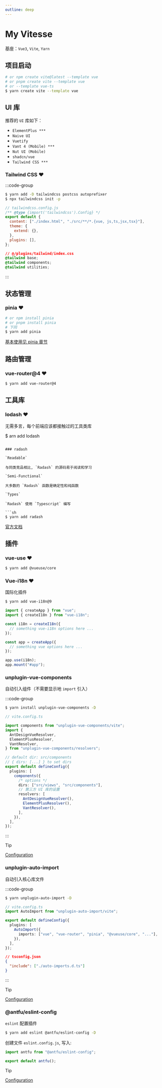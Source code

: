 ```yaml
---
outline: deep
---
```


# My Vitesse

基座：`Vue3`, `Vite`, `Yarn`

## 项目启动

```sh
# or npm create vite@latest --template vue
# or pnpm create vite --template vue
# or --template vue-ts
$ yarn create vite --template vue
```

## UI 库

推荐的 `UI` 库如下：

- `ElementPlus ***`
- `Naive UI`
- `Vuetify`
- `Vant 4 (Mobile) ***`
- `Nut UI (Mobile)`
- `shadcn/vue`
- `Tailwind CSS ***`

### Tailwind CSS :heart:

:::code-group

```sh [安装]
$ yarn add -D tailwindcss postcss autoprefixer
$ npx tailwindcss init -p
```

```js [配置一]
// tailwindcss.config.js
/** @type {import('tailwindcss').Config} */
export default {
  content: ["./index.html", "./src/**/*.{vue, js,ts,jsx,tsx}"],
  theme: {
    extend: {},
  },
  plugins: [],
};
```

```css [配置二]
// @/plugins/tailwind/index.css
@tailwind base;
@tailwind components;
@tailwind utilities;
```

:::

## 状态管理

### pinia :heart:

```sh
# or npm install pinia
# or pnpm install pinia
# 下同
$ yarn add pinia
```

[基本使用见 pinia 章节](/vue3/pinia-basic)

## 路由管理

### vue-router@4 :heart:

```sh
$ yarn add vue-router@4
```

## 工具库

### lodash :heart:

无需多言，每个前端应该都接触过的工具类库


$ arn add lodash
```

### radash

`Readable`

与同类竞品相比, `Radash` 的源码易于阅读和学习

`Semi-Functional`

大多数的 `Radash` 函数是确定性和纯函数

`Types`

`Radash` 使用 `Typescript` 编写

```sh
$ yarn add radash
```

[官方文档](https://radash-docs.vercel.app/docs/getting-started#love-and-hate)

## 插件

### vue-use :heart:

```sh
$ yarn add @vueuse/core
```

### Vue-i18n :heart:

国际化插件

```sh
$ yarn add vue-i18n@9
```

```ts
import { createApp } from "vue";
import { createI18n } from "vue-i18n";

const i18n = createI18n({
  // something vue-i18n options here ...
});

const app = createApp({
  // something vue options here ...
});

app.use(i18n);
app.mount("#app");
```

### unplugin-vue-components

自动引入组件（不需要显示地 `import` 引入）

:::code-group

```sh [安装]
$ yarn install unplugin-vue-components -D
```

```ts [配置]
// vite.config.ts

import components from "unplugin-vue-components/vite";
import {
  AntDesignVueResolver,
  ElementPlusResolver,
  VantResolver,
} from "unplugin-vue-components/resolvers";

// default dir: src/components
// { dirs: [...] } to set dirs
export default defineConfig({
  plugins: [
    components({
      /* options */
      dirs: ["src/views", "src/components"],
      // 第三方 UI 库的设置
      resolvers: [
        AntDesignVueResolver(),
        ElementPlusResolver(),
        VantResolver(),
      ],
    }),
  ],
});
```

:::

> [!TIP]
> [Configuration](https://github.com/unplugin/unplugin-vue-components?tab=readme-ov-file#configuration)

### unplugin-auto-import

自动引入核心库文件

:::code-group

```sh [安装]
$ yarn unplugin-auto-import -D
```

```ts [配置一]
// vite.config.ts
import AutoImport from "unplugin-auto-import/vite";

export default defineConfig({
  plugins: [
    AutoImport({
      imports: ["vue", "vue-router", "pinia", "@vueuse/core", "..."],
    }),
  ],
});
```

```json [配置二]
// tsconfig.json
{
  "include": ["./auto-imports.d.ts"]
}
```

:::

> [!TIP]
> [Configuration](https://github.com/unplugin/unplugin-auto-import?tab=readme-ov-file#configuration)

### @antfu/eslint-config

`eslint` 配置插件

```sh
$ yarn add eslint @antfu/eslint-config -D
```

创建文件 `eslint.config.js`, 写入:

```js
import antfu from "@antfu/eslint-config";

export default antfu();
```

> [!TIP]
> [Configuration](https://github.com/antfu/eslint-config)
